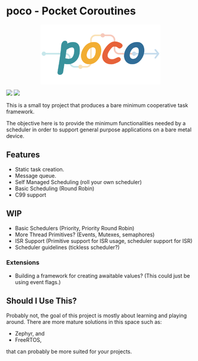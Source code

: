 <!-- 
SPDX-FileCopyrightText: Copyright contributors to the poco project.
SPDX-License-Identifier: MIT
-->
# poco - Pocket Coroutines

<img src="docs/_static/logo-transparent.svg" alt="poco" style="max-height:160px;margin-left: auto;margin-right: auto;display:block;"/>

[![](https://github.com/kenkaijie/poco/actions/workflows/ubuntu.yml/badge.svg)](https://github.com/kenkaijie/poco/actions/workflows/ubuntu.yml)
[![](https://readthedocs.org/projects/poco-coro/badge/?version=latest)](https://poco-coro.readthedocs.io/en/latest/)

This is a small toy project that produces a bare minimum cooperative task framework.

The objective here is to provide the minimum functionalities needed by a scheduler in
order to support general purpose applications on a bare metal device.

## Features

- Static task creation.
- Message queue.
- Self Managed Scheduling (roll your own scheduler)
- Basic Scheduling (Round Robin)
- C99 support

## WIP

- Basic Schedulers (Priority, Priority Round Robin)
- More Thread Primitives? (Events, Mutexes, semaphores)
- ISR Support (Primitive support for ISR usage, scheduler support for ISR)
- Scheduler guidelines (tickless scheduler?)

### Extensions

- Building a framework for creating awaitable values? (This could just be using event flags.)

## Should I Use This?

Probably not, the goal of this project is mostly about learning and playing around.
There are more mature solutions in this space such as:

- Zephyr, and
- FreeRTOS,

that can probably be more suited for your projects.

